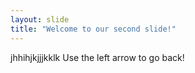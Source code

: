 ```yaml
---
layout: slide
title: "Welcome to our second slide!"
---
```

jhhihjkjjjkklk
Use the left arrow to go back!
